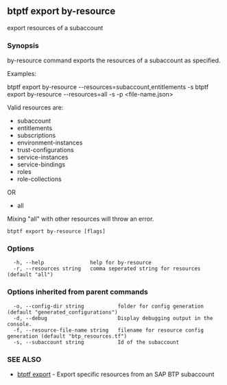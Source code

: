 ## btptf export by-resource

export resources of a subaccount

### Synopsis

by-resource command exports the resources of a subaccount as specified.

Examples:

btptf export by-resource --resources=subaccount,entitlements -s <subaccount-id>
btptf export by-resource --resources=all -s <subaccount-id> -p <file-name.json>

Valid resources are:
- subaccount
- entitlements
- subscriptions
- environment-instances
- trust-configurations
- service-instances
- service-bindings
- roles
- role-collections

OR

- all

Mixing "all" with other resources will throw an error.

```
btptf export by-resource [flags]
```

### Options

```
  -h, --help               help for by-resource
  -r, --resources string   comma seperated string for resources (default "all")
```

### Options inherited from parent commands

```
  -o, --config-dir string           folder for config generation (default "generated_configurations")
  -d, --debug                       Display debugging output in the console.
  -f, --resource-file-name string   filename for resource config generation (default "btp_resources.tf")
  -s, --subaccount string           Id of the subaccount
```

### SEE ALSO

* [btptf export](btptf_export.md)	 - Export specific resources from an SAP BTP subaccount

